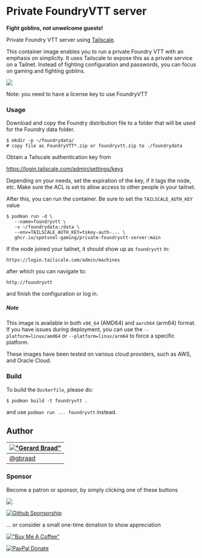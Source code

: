 Private FoundryVTT server
=========================

**Fight goblins, not unwelcome guests!**


Private Foundry VTT server using [Tailscale](https://tailscale.com). 

This container image enables you to run a private Foundry VTT with an 
emphasis on simplicity. It uses Tailscale to expose this as a private
service on a Tailnet. Instead of fighting configuration and passwords,
you can focus on gaming and fighting goblins.

![](./screenshot.jpg)


Note: you need to have a license key to use FoundryVTT


### Usage
Download and copy the Foundry distribution file to a folder that will be used for the Foundry data folder.

```
$ mkdir -p ~/foundrydata/
# copy file as FoundryVTT*.zip or foundryvtt.zip to ./foundrydata
```

Obtain a Tailscale authentication key from

   https://login.tailscale.com/admin/settings/keys


Depending on your needs, set the expiration of the key, if it tags the node, etc. Make sure the ACL is set to allow access to other people in your tailnet.

After this, you can run the container. Be sure to set the `TAILSCALE_AUTH_KEY` value


```
$ podman run -d \
   --name=foundryvtt \
   -v ~/foundrydata:/data \
   --env=TAILSCALE_AUTH_KEY=tskey-auth-... \
   ghcr.io/spotsnel-gaming/private-foundryvtt-server:main
```

If the node joined your tailnet, it should show up as `foundryvtt` in:

    https://login.tailscale.com/admin/machines

after which you can navigate to:

    http://foundryvtt

and finish the configuration or log in.


##### Note

This image is available in both `x86_64` (AMD64) and `aarch64` (arm64) format. If you have issues during deployment, you can use the `--platform=linux/amd64` or `--platform=linux/arm64` to force a specific platform.

These images have been tested on various cloud providers, such as AWS, and Oracle Cloud.


### Build
To build the `Dockerfile`, please do:

```
$ podman build -t foundryvtt .
```

and use `podman run ... foundryvtt` instead.


## Author

| [!["Gerard Braad"](http://gravatar.com/avatar/e466994eea3c2a1672564e45aca844d0.png?s=60)](http://gbraad.nl "Gerard Braad <me@gbraad.nl>") |
|---|
| [@gbraad](https://gbraad.nl/social)  |


### Sponsor
Become a patron or sponsor, by simply clicking one of these buttons

[![](https://c5.patreon.com/external/logo/become_a_patron_button.png)](https://www.patreon.com/gbraad)

[![Github Sponsorship](.github/github_sponsor_btn.svg)](https://github.com/sponsors/gbraad)

... or consider a small one-time donation to show appreciation

[!["Buy Me A Coffee"](https://www.buymeacoffee.com/assets/img/custom_images/orange_img.png)](https://www.buymeacoffee.com/gbraad)

[![PayPal Donate](https://www.paypalobjects.com/en_US/i/btn/btn_donate_SM.gif)](https://www.paypal.com/cgi-bin/webscr?cmd=_donations&business=me%40gbraad%2enl&lc=US&item_name=gbraad&currency_code=USD&bn=PP%2dDonationsBF%3abtn_donate_SM%2egif%3aNonHosted)
